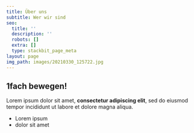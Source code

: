 ```yaml
---
title: Über uns
subtitle: Wer wir sind
seo:
  title: ''
  description: ''
  robots: []
  extra: []
  type: stackbit_page_meta
layout: page
img_path: images/20210330_125722.jpg
---
```

## 1fach bewegen!

Lorem ipsum dolor sit amet, **consectetur adipiscing elit**, sed do eiusmod tempor incididunt ut labore et dolore magna aliqua.

*   Lorem ipsum
*   dolor sit amet
